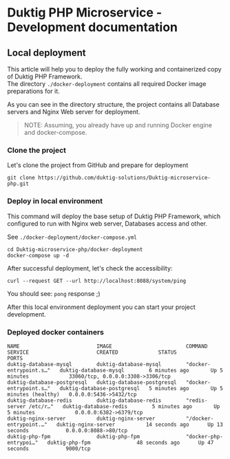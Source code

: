 # Duktig PHP Microservice - Development documentation

## Local deployment

This article will help you to deploy the fully working and containerized copy of Duktig PHP Framework.  
The directory `./docker-deployment` contains all required Docker image preparations for it.

As you can see in the directory structure, the project contains all Database servers and Nginx Web server for deployment.

>NOTE: Assuming, you already have up and running Docker engine and docker-compose.  

### Clone the project

Let's clone the project from GitHub and prepare for deployment 

    git clone https://github.com/duktig-solutions/Duktig-microservice-php.git
    

### Deploy in local environment 

This command will deploy the base setup of Duktig PHP Framework, which configured to run with Nginx web server,
Databases access and other.

See `./docker-deployment/docker-compose.yml`

    
    cd Duktig-microservice-php/docker-deployment
    docker-compose up -d    


After successful deployment, let's check the accessibility:

    curl --request GET --url http://localhost:8088/system/ping

You should see: `pong` response ;)

After this local environment deployment you can start your project development.

### Deployed docker containers

```
NAME                         IMAGE                        COMMAND                  SERVICE                      CREATED             STATUS                   PORTS
duktig-database-mysql        duktig-database-mysql        "docker-entrypoint.s…"   duktig-database-mysql        6 minutes ago       Up 5 minutes             33060/tcp, 0.0.0.0:3308->3306/tcp
duktig-database-postgresql   duktig-database-postgresql   "docker-entrypoint.s…"   duktig-database-postgresql   5 minutes ago       Up 5 minutes (healthy)   0.0.0.0:5436->5432/tcp
duktig-database-redis        duktig-database-redis        "redis-server /etc/r…"   duktig-database-redis        5 minutes ago       Up 5 minutes             0.0.0.0:6382->6379/tcp
duktig-nginx-server          duktig-nginx-server          "/docker-entrypoint.…"   duktig-nginx-server          14 seconds ago      Up 13 seconds            0.0.0.0:8088->80/tcp
duktig-php-fpm               duktig-php-fpm               "docker-php-entrypoi…"   duktig-php-fpm               48 seconds ago      Up 47 seconds            9000/tcp
```

